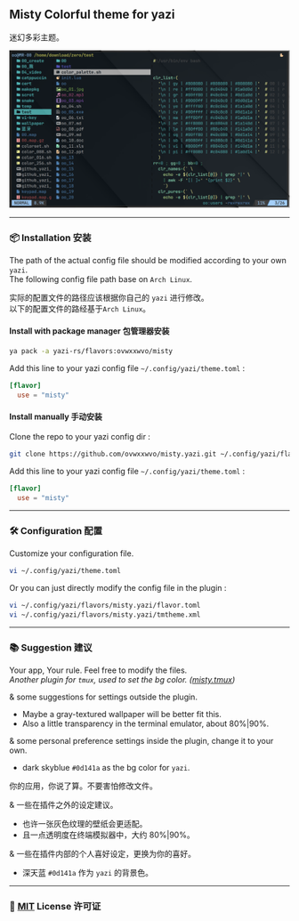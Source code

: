 ## Misty Colorful theme for yazi  

迷幻多彩主题。  

![screenshot](screenshot/00.png)  

----  

### 📦 Installation 安装  

The path of the actual config file should be modified according to your own `yazi`.  
The following config file path base on `Arch Linux`.  

实际的配置文件的路径应该根据你自己的 `yazi` 进行修改。  
以下的配置文件的路经基于`Arch Linux`。  

#### Install with package manager 包管理器安装  
```sh  
ya pack -a yazi-rs/flavors:ovwxxwvo/misty  
```  
Add this line to your yazi config file `~/.config/yazi/theme.toml` :  
```toml  
[flavor]  
  use = "misty"  
```  

#### Install manually 手动安装  
Clone the repo to your yazi config dir :  
```sh  
git clone https://github.com/ovwxxwvo/misty.yazi.git ~/.config/yazi/flavors/  
```  
Add this line to your yazi config file `~/.config/yazi/theme.toml` :  
```toml  
[flavor]  
  use = "misty"  
```  

----  

### 🛠️ Configuration 配置  

Customize your configuration file.  
```sh  
vi ~/.config/yazi/theme.toml  
```  

Or you can just directly modify the config file in the plugin :  
```sh  
vi ~/.config/yazi/flavors/misty.yazi/flavor.toml  
vi ~/.config/yazi/flavors/misty.yazi/tmtheme.xml  
```  

----  

### 📚 Suggestion 建议  

Your app, Your rule. Feel free to modify the files.  
*Another plugin for `tmux`, used to set the bg color.  ([misty.tmux](https://github.com/ovwxxwvo/misty.tmux.git))*  

& some suggestions for settings outside the plugin.  
- Maybe a gray-textured wallpaper will be better fit this.  
- Also a little transparency in the terminal emulator, about 80%|90%.  

& some personal preference settings inside the plugin, change it to your own.  
- dark  skyblue  `#0d141a` as the bg color for  `yazi`.  

你的应用，你说了算。不要害怕修改文件。  

& 一些在插件之外的设定建议。  
- 也许一张灰色纹理的壁纸会更适配。  
- 且一点透明度在终端模拟器中，大约 80%|90%。  

& 一些在插件内部的个人喜好设定，更换为你的喜好。  
- 深天蓝 `#0d141a` 作为  `yazi`  的背景色。  

----  

### 📜 [MIT](LICENSE) License 许可证  


